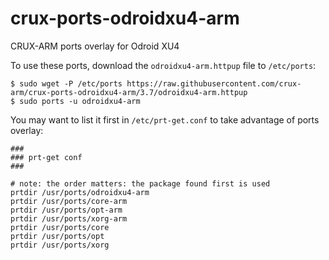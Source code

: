# crux-ports-odroidxu4-arm

CRUX-ARM ports overlay for Odroid XU4

To use these ports, download the `odroidxu4-arm.httpup` file to `/etc/ports`:
```
$ sudo wget -P /etc/ports https://raw.githubusercontent.com/crux-arm/crux-ports-odroidxu4-arm/3.7/odroidxu4-arm.httpup
$ sudo ports -u odroidxu4-arm
```

You may want to list it first in `/etc/prt-get.conf` to take advantage of ports overlay:
```
###
### prt-get conf
###

# note: the order matters: the package found first is used
prtdir /usr/ports/odroidxu4-arm
prtdir /usr/ports/core-arm
prtdir /usr/ports/opt-arm
prtdir /usr/ports/xorg-arm
prtdir /usr/ports/core
prtdir /usr/ports/opt
prtdir /usr/ports/xorg
```
